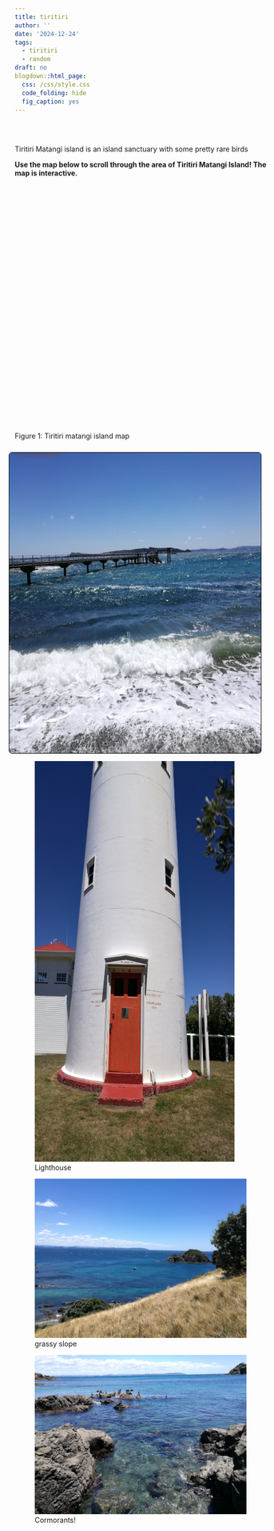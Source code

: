 ```yaml
---
title: tiritiri
author: ''
date: '2024-12-24'
tags:
  - tiritiri
  - random
draft: no
blogdown::html_page:
  css: /css/style.css
  code_folding: hide
  fig_caption: yes
---
```


<link href="{{< blogdown/postref >}}index_files/htmltools-fill/fill.css" rel="stylesheet" />
<script src="{{< blogdown/postref >}}index_files/htmlwidgets/htmlwidgets.js"></script>
<script src="{{< blogdown/postref >}}index_files/jquery/jquery-3.6.0.min.js"></script>
<link href="{{< blogdown/postref >}}index_files/leaflet/leaflet.css" rel="stylesheet" />
<script src="{{< blogdown/postref >}}index_files/leaflet/leaflet.js"></script>
<link href="{{< blogdown/postref >}}index_files/leafletfix/leafletfix.css" rel="stylesheet" />
<script src="{{< blogdown/postref >}}index_files/proj4/proj4.min.js"></script>
<script src="{{< blogdown/postref >}}index_files/Proj4Leaflet/proj4leaflet.js"></script>
<link href="{{< blogdown/postref >}}index_files/rstudio_leaflet/rstudio_leaflet.css" rel="stylesheet" />
<script src="{{< blogdown/postref >}}index_files/leaflet-binding/leaflet.js"></script>

<link rel="stylesheet" href="styles.css" />
<br></br>

<p>
Tiritiri Matangi island is an island sanctuary with some pretty rare birds
</p>
<p>
<b>
Use the map below to scroll through the area of Tiritiri Matangi Island!
The map is interactive.
</p>

</b>

<style>
&#10;.tiripics{
&#10;border-radius: 8px;
border: 1.0px solid black;
display: flex;
flex-direction: column;
justify-content: space-between;
&#10;}
&#10;</style>

<div class="figure">

<div class="leaflet html-widget html-fill-item" id="htmlwidget-1" style="width:1344px;height:480px;"></div>
<script type="application/json" data-for="htmlwidget-1">{"x":{"options":{"crs":{"crsClass":"L.CRS.EPSG3857","code":null,"proj4def":null,"projectedBounds":null,"options":{}}},"calls":[{"method":"addTiles","args":["https://{s}.tile.openstreetmap.org/{z}/{x}/{y}.png",null,null,{"minZoom":0,"maxZoom":18,"tileSize":256,"subdomains":"abc","errorTileUrl":"","tms":false,"noWrap":false,"zoomOffset":0,"zoomReverse":false,"opacity":1,"zIndex":1,"detectRetina":false,"attribution":"&copy; <a href=\"https://openstreetmap.org/copyright/\">OpenStreetMap<\/a>,  <a href=\"https://opendatacommons.org/licenses/odbl/\">ODbL<\/a>"}]}],"setView":[[-36.60491,174.88827],15,[]]},"evals":[],"jsHooks":[]}</script>
<p class="caption">
<span id="fig:unnamed-chunk-1"></span>Figure 1: Tiritiri matangi island map
</p>

</div>

<center>
<img style="float: right; margin: 10px 10px 15px 15px;border-radius: 6px;border: 1.0px solid black;" src="images/IMG_20171228_150910.jpg" width="900" height="600"/>
</center>

<div class="tiripics">

<figure>
<img src="images/IMG_20171228_143244_1.jpg" width="400" height="800" alt="Lighthouse" />
<figcaption aria-hidden="true">Lighthouse</figcaption>
</figure>

<figure>
<img src="images/IMG_20171228_132400_1.jpg" alt="grassy slope" />
<figcaption aria-hidden="true">grassy slope</figcaption>
</figure>

<figure>
<img src="images/IMG_20171228_124950_1.jpg" alt="Cormorants!" />
<figcaption aria-hidden="true">Cormorants!</figcaption>
</figure>

</div>

